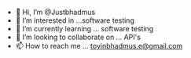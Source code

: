 - 👋 Hi, I’m @Justbhadmus
- 👀 I’m interested in ...software testing 
- 🌱 I’m currently learning ... software testing 
- 💞️ I’m looking to collaborate on ... API's
- 📫 How to reach me ... toyinbhadmus.e@gmail.com

<!---
Justbhadmus/Justbhadmus is a ✨ special ✨ repository because its `README.md` (this file) appears on your GitHub profile.
You can click the Preview link to take a look at your changes.
--->

